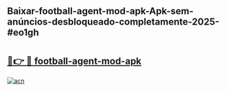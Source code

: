 ## Baixar-football-agent-mod-apk-Apk-sem-anúncios-desbloqueado-completamente-2025-#eo1gh

# <h2><a href="https://ainizakaria.my?title=football-agent-mod-apk&ref=20M">🔗👉 🔴 football-agent-mod-apk</a></h2>

[![acn](https://github.com/user-attachments/assets/0f9c940e-d8b0-45ae-aac7-cd30a18b3e1c)](https://ainizakaria.my?title=football-agent-mod-apk&ref=20M)

